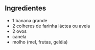 
## Ingredientes
- 1 banana grande
- 2 colheres de farinha láctea ou aveia
- 2 ovos
- canela
- molho (mel, frutas, geléia)

